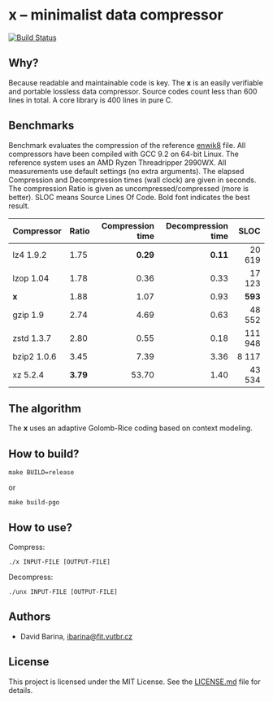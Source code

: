 x &ndash; minimalist data compressor
====================================

[![Build Status](https://travis-ci.org/xbarin02/x-compressor.svg?branch=master)](https://travis-ci.org/xbarin02/x-compressor)

Why?
----

Because readable and maintainable code is key.
The **x** is an easily verifiable and portable lossless data compressor.
Source codes count less than 600 lines in total.
A core library is 400 lines in pure C.

Benchmarks
----------

Benchmark evaluates the compression of the reference [enwik8] file.
All compressors have been compiled with GCC 9.2 on 64-bit Linux.
The reference system uses an AMD Ryzen Threadripper 2990WX.
All measurements use default settings (no extra arguments).
The elapsed Compression and Decompression times (wall clock) are given in seconds.
The compression Ratio is given as uncompressed/compressed (more is better).
SLOC means Source Lines Of Code.
Bold font indicates the best result.

[enwik8]: http://prize.hutter1.net/

|  Compressor             | Ratio    | Compression time  | Decompression time  | SLOC    |
|  ----------             | -----    | ----------------: | ------------------: | ----:   |
|  lz4 1.9.2              | 1.75     | **0.29**          | **0.11**            |  20 619 |
|  lzop 1.04              | 1.78     | 0.36              | 0.33                |  17 123 |
|  **x**                  | 1.88     | 1.07              | 0.93                | **593** |
|  gzip 1.9               | 2.74     | 4.69              | 0.63                |  48 552 |
|  zstd 1.3.7             | 2.80     | 0.55              | 0.18                | 111 948 |
|  bzip2 1.0.6            | 3.45     | 7.39              | 3.36                |   8 117 |
|  xz 5.2.4               | **3.79** | 53.70             | 1.40                |  43 534 |

The algorithm
-------------

The **x** uses an adaptive Golomb-Rice coding based on context modeling.

How to build?
-------------

```
make BUILD=release
```

or

```
make build-pgo
```

How to use?
-----------

Compress:

```
./x INPUT-FILE [OUTPUT-FILE]
```

Decompress:

```
./unx INPUT-FILE [OUTPUT-FILE]
```

Authors
-------

- David Barina, <ibarina@fit.vutbr.cz>

License
-------

This project is licensed under the MIT License.
See the [LICENSE.md](LICENSE.md) file for details.
